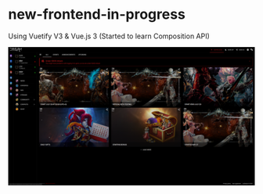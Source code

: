 # new-frontend-in-progress

Using Vuetify V3 & Vue.js 3 (Started to learn Composition API)

![Screenshot](https://raw.githubusercontent.com/alisacorporation/new-frontend-in-progress/master/Screenshot_2023-08-11_14-04-40.png)

